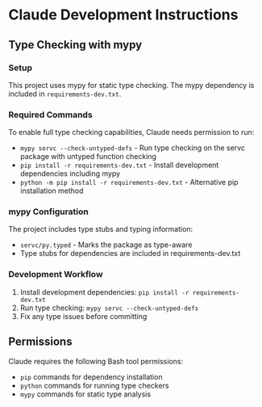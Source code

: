 # Claude Development Instructions

## Type Checking with mypy

### Setup
This project uses mypy for static type checking. The mypy dependency is included in `requirements-dev.txt`.

### Required Commands
To enable full type checking capabilities, Claude needs permission to run:
- `mypy servc --check-untyped-defs` - Run type checking on the servc package with untyped function checking
- `pip install -r requirements-dev.txt` - Install development dependencies including mypy
- `python -m pip install -r requirements-dev.txt` - Alternative pip installation method

### mypy Configuration
The project includes type stubs and typing information:
- `servc/py.typed` - Marks the package as type-aware
- Type stubs for dependencies are included in requirements-dev.txt

### Development Workflow
1. Install development dependencies: `pip install -r requirements-dev.txt`
2. Run type checking: `mypy servc --check-untyped-defs`
3. Fix any type issues before committing

## Permissions
Claude requires the following Bash tool permissions:
- `pip` commands for dependency installation
- `python` commands for running type checkers
- `mypy` commands for static type analysis